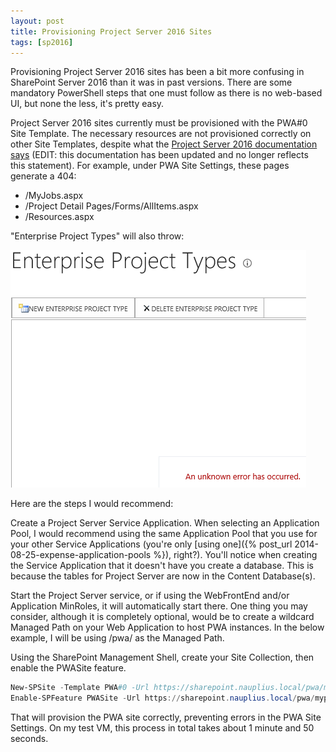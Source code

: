 ```yaml
---
layout: post
title: Provisioning Project Server 2016 Sites
tags: [sp2016]
---
```


Provisioning Project Server 2016 sites has been a bit more confusing in SharePoint Server 2016 than it was in past versions. There are some mandatory PowerShell steps that one must follow as there is no web-based UI, but none the less, it's pretty easy.

Project Server 2016 sites currently must be provisioned with the PWA#0 Site Template. The necessary resources are not provisioned correctly on other Site Templates, despite what the [Project Server 2016 documentation says](https://msdn.microsoft.com/en-us/library/ee662105%28v=office.16%29.aspx) (EDIT: this documentation has been updated and no longer reflects this statement). For example, under PWA Site Settings, these pages generate a 404:

* /MyJobs.aspx
* /Project Detail Pages/Forms/AllItems.aspx
* /Resources.aspx

"Enterprise Project Types" will also throw:

![EnterpriseProjectTypes](/assets/images/2016/03/EnterpriseProjectTypes.png)

Here are the steps I would recommend:

Create a Project Server Service Application. When selecting an Application Pool, I would recommend using the same Application Pool that you use for your other Service Applications (you're only [using one]({% post_url 2014-08-25-expense-application-pools %}), right?). You'll notice when creating the Service Application that it doesn't have you create a database. This is because the tables for Project Server are now in the Content Database(s).

Start the Project Server service, or if using the WebFrontEnd and/or Application MinRoles, it will automatically start there. One thing you may consider, although it is completely optional, would be to create a wildcard Managed Path on your Web Application to host PWA instances. In the below example, I will be using /pwa/ as the Managed Path.

Using the SharePoint Management Shell, create your Site Collection, then enable the PWASite feature.

```powershell
New-SPSite -Template PWA#0 -Url https://sharepoint.nauplius.local/pwa/myproject -OwnerAlias "nauplius\trevor"
Enable-SPFeature PWASite -Url https://sharepoint.nauplius.local/pwa/myproject
```

That will provision the PWA site correctly, preventing errors in the PWA Site Settings. On my test VM, this process in total takes about 1 minute and 50 seconds.